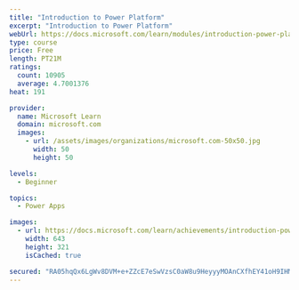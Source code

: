 ```yaml
---
title: "Introduction to Power Platform"
excerpt: "Introduction to Power Platform"
webUrl: https://docs.microsoft.com/learn/modules/introduction-power-platform/
type: course
price: Free
length: PT21M
ratings:
  count: 10905
  average: 4.7001376
heat: 191

provider:
  name: Microsoft Learn
  domain: microsoft.com
  images:
    - url: /assets/images/organizations/microsoft.com-50x50.jpg
      width: 50
      height: 50

levels:
  - Beginner

topics:
  - Power Apps

images:
  - url: https://docs.microsoft.com/learn/achievements/introduction-power-platform-social.png
    width: 643
    height: 321
    isCached: true

secured: "RA05hqQx6LgWv8DVM+e+ZZcE7eSwVzsC0aW8u9HeyyyMOAnCXfhEY41oH9IHMD7nEdCpWiT+20/Zjpq98qVs+JmSrwWVFQIlsjqOB/cRsd6glWGTY1X8Y39hbOvzQKTSCrnWAsLyi/mXfKNahbu8EC6wG7Z90TZlDiwjCEsQTiXl4k4ug6iqbjI+2BqMF4UhH1s2RWKHfHn0WhxFLlwwOeczTTyg5Qh45+3QDJ0b8Pgy9C26r9AYmseysSyTiHE8bzB5FWseuMqSewjM+iBqCXN9SYvJlRg5gGjpSiUkInSS7OZcBaQOio6eY1ysDGpHlrU0eC6BTY46PkOIcTy2HW4Yce/ZhI4pXRx6t5LNz2pgFX6xxQQ1kDu1Xb1vlYqO9TaATLKF7rE9cU3uZLHISA==;K4HBciXinpNB7XyDXB3lCw=="
---
```


